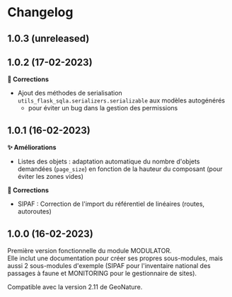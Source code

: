 # Changelog

## 1.0.3 (unreleased)


## 1.0.2 (17-02-2023)

**🐛 Corrections**
- Ajout des méthodes de serialisation `utils_flask_sqla.serializers.serializable` aux modèles autogénérés
    - pour éviter un bug dans la gestion des permissions
## 1.0.1 (16-02-2023)

**✨ Améliorations**

- Listes des objets : adaptation automatique du nombre d'objets demandées (`page_size`) en fonction de la hauteur du composant (pour éviter les zones vides)

**🐛 Corrections**

- SIPAF : Correction de l'import du référentiel de linéaires (routes, autoroutes)

## 1.0.0 (16-02-2023)

Première version fonctionnelle du module MODULATOR.  
Elle inclut une documentation pour créer ses propres sous-modules, mais aussi 2 sous-modules d'exemple (SIPAF pour l'inventaire national des passages à faune et MONITORING pour le gestionnaire de sites).

Compatible avec la version 2.11 de GeoNature.
